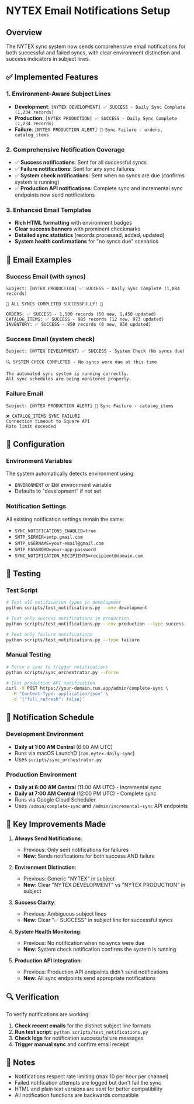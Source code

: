 # NYTEX Email Notifications Setup

## Overview

The NYTEX sync system now sends comprehensive email notifications for both successful and failed syncs, with clear environment distinction and success indicators in subject lines.

## ✅ Implemented Features

### 1. **Environment-Aware Subject Lines**
- **Development**: `[NYTEX DEVELOPMENT] ✅ SUCCESS - Daily Sync Complete (1,234 records)`
- **Production**: `[NYTEX PRODUCTION] ✅ SUCCESS - Daily Sync Complete (1,234 records)`
- **Failure**: `[NYTEX PRODUCTION ALERT] 🚨 Sync Failure - orders, catalog_items`

### 2. **Comprehensive Notification Coverage**
- ✅ **Success notifications**: Sent for all successful syncs
- ✅ **Failure notifications**: Sent for any sync failures
- ✅ **System check notifications**: Sent when no syncs are due (confirms system is running)
- ✅ **Production API notifications**: Complete sync and incremental sync endpoints now send notifications

### 3. **Enhanced Email Templates**
- **Rich HTML formatting** with environment badges
- **Clear success banners** with prominent checkmarks
- **Detailed sync statistics** (records processed, added, updated)
- **System health confirmations** for "no syncs due" scenarios

## 📧 Email Examples

### Success Email (with syncs)
```
Subject: [NYTEX PRODUCTION] ✅ SUCCESS - Daily Sync Complete (1,884 records)

🎉 ALL SYNCS COMPLETED SUCCESSFULLY! 🎉

ORDERS: ✅ SUCCESS - 1,500 records (50 new, 1,450 updated)
CATALOG_ITEMS: ✅ SUCCESS - 985 records (12 new, 973 updated)
INVENTORY: ✅ SUCCESS - 850 records (0 new, 850 updated)
```

### Success Email (system check)
```
Subject: [NYTEX DEVELOPMENT] ✅ SUCCESS - System Check (No syncs due)

🔍 SYSTEM CHECK COMPLETED - No syncs were due at this time

The automated sync system is running correctly.
All sync schedules are being monitored properly.
```

### Failure Email
```
Subject: [NYTEX PRODUCTION ALERT] 🚨 Sync Failure - catalog_items

❌ CATALOG_ITEMS SYNC FAILURE
Connection timeout to Square API
Rate limit exceeded
```

## 🔧 Configuration

### Environment Variables
The system automatically detects environment using:
- `ENVIRONMENT` or `ENV` environment variable
- Defaults to "development" if not set

### Notification Settings
All existing notification settings remain the same:
- `SYNC_NOTIFICATIONS_ENABLED=true`
- `SMTP_SERVER=smtp.gmail.com`
- `SMTP_USERNAME=your-email@gmail.com`
- `SMTP_PASSWORD=your-app-password`
- `SYNC_NOTIFICATION_RECIPIENTS=recipient@domain.com`

## 🧪 Testing

### Test Script
```bash
# Test all notification types in development
python scripts/test_notifications.py --env development

# Test only success notifications in production
python scripts/test_notifications.py --env production --type success

# Test only failure notifications
python scripts/test_notifications.py --type failure
```

### Manual Testing
```bash
# Force a sync to trigger notifications
python scripts/sync_orchestrator.py --force

# Test production API notification
curl -X POST https://your-domain.run.app/admin/complete-sync \
  -H "Content-Type: application/json" \
  -d '{"full_refresh": false}'
```

## 📅 Notification Schedule

### Development Environment
- **Daily at 1:00 AM Central** (6:00 AM UTC)
- Runs via macOS LaunchD (`com.nytex.daily-sync`)
- Uses `scripts/sync_orchestrator.py`

### Production Environment
- **Daily at 6:00 AM Central** (11:00 AM UTC) - Incremental sync
- **Daily at 7:00 AM Central** (12:00 PM UTC) - Complete sync
- Runs via Google Cloud Scheduler
- Uses `/admin/complete-sync` and `/admin/incremental-sync` API endpoints

## 🚀 Key Improvements Made

1. **Always Send Notifications**: 
   - Previous: Only sent notifications for failures
   - **New**: Sends notifications for both success AND failure

2. **Environment Distinction**:
   - Previous: Generic "NYTEX" in subject
   - **New**: Clear "NYTEX DEVELOPMENT" vs "NYTEX PRODUCTION" in subject

3. **Success Clarity**:
   - Previous: Ambiguous subject lines
   - **New**: Clear "✅ SUCCESS" in subject line for successful syncs

4. **System Health Monitoring**:
   - Previous: No notification when no syncs were due
   - **New**: System check notification confirms the system is running

5. **Production API Integration**:
   - Previous: Production API endpoints didn't send notifications
   - **New**: All sync endpoints send appropriate notifications

## 🔍 Verification

To verify notifications are working:

1. **Check recent emails** for the distinct subject line formats
2. **Run test script**: `python scripts/test_notifications.py`
3. **Check logs** for notification success/failure messages
4. **Trigger manual sync** and confirm email receipt

## 📝 Notes

- Notifications respect rate limiting (max 10 per hour per channel)
- Failed notification attempts are logged but don't fail the sync
- HTML and plain text versions are sent for better compatibility
- All notification functions are backwards compatible 